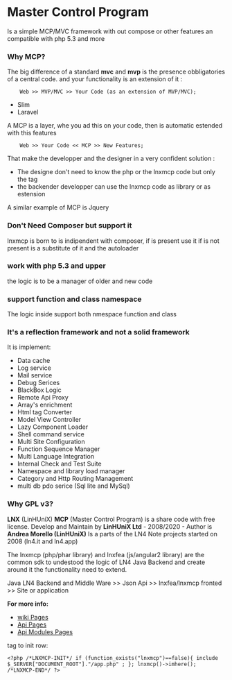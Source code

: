 Master Control Program
=========================
Is a simple MCP/MVC framework with out compose or other features an compatible with php 5.3 and more 

### Why MCP? ###
The big difference of a standard **mvc** and **mvp** is the presence obbligatories of a central code.
and your functionality is an extension of it :

        Web >> MVP/MVC >> Your Code (as an extension of MVP/MVC);

- Slim 
- Laravel





A MCP is a layer, whe you ad this on your code, then is automatic estended with this features


        Web >> Your Code << MCP >> New Features;
    
That make the developper and the designer in a very confident solution :
- The designe don't need to know the php or the lnxmcp code but only the tag 
- the backender developper can use the lnxmcp code as library or as estension
 
 A similar example of MCP is Jquery 

### Don't Need Composer but support it ###
lnxmcp is born to is indipendent with composer, if is present use it 
if is not present is a substitute of it and the autoloader 

### work with php 5.3 and upper ##
the logic is to be a manager of older and new code 

### support function and class namespace ###
The logic inside support both nmespace function and class

### It's a reflection framework and not a solid framework ###

  It is implement:
 - Data cache 
 - Log service 
 - Mail service 
 - Debug Serices
 - BlackBox Logic
 - Remote Api Proxy 
 - Array's enrichment
 - Html tag Converter
 - Model View Controller 
 - Lazy Component Loader 
 - Shell command service 
 - Multi Site Configuration
 - Function Sequence Manager
 - Multi Language Integration
 - Internal Check and Test Suite
 - Namespace and library load manager
 - Category and Http Routing Management
 - multi db pdo serice (Sql lite and MySql) 
 
### Why GPL v3?

**LNX** (LinHUniX) **MCP** (Master Control Program) is a share code with free license.
Develop and Maintain by **LinHUniX Ltd**  - 2008/2020  - Author is **Andrea Morello (LinHUniX)**
Is a parts of the LN4 Note projects started on 2008 (ln4.it and ln4.app)

The lnxmcp (php/phar library) and lnxfea (js/angular2 library) are the common sdk to undestood
the logic of LN4 Java Backend and create around it the functionality need to extend.

Java LN4 Backend and Middle Ware >> Json Api >> lnxfea/lnxmcp fronted  >> Site or application

**For more info:**
* [wiki Pages](https://github.com/linhunix/lnxmcp/wiki/)
* [Api Pages](https://linhunix.github.io/lnxmcp-docs/Docs/api)
* [Api Modules Pages](https://linhunix.github.io/lnxmcp-docs/Docs/api/modules)
   
tag to init row:

    <?php /*LNXMCP-INIT*/ if (function_exists("lnxmcp")==false){ include $_SERVER["DOCUMENT_ROOT"]."/app.php" ; }; lnxmcp()->imhere(); /*LNXMCP-END*/ ?>
